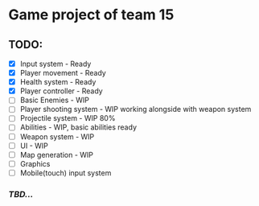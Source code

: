 ﻿# Game project of team 15

## TODO:
- [x] Input system - Ready
- [x] Player movement - Ready
- [x] Health system - Ready
- [x] Player controller - Ready
- [ ] Basic Enemies - WIP
- [ ] Player shooting system - WIP working alongside with weapon system
- [ ] Projectile system - WIP 80%
- [ ] Abilities - WIP, basic abilities ready
- [ ] Weapon system - WIP
- [ ] UI - WIP
- [ ] Map generation - WIP
- [ ] Graphics
- [ ] Mobile(touch) input system

### _TBD..._
